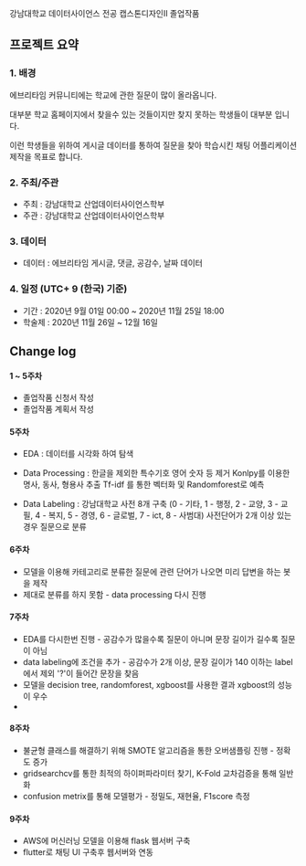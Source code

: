 강남대학교 데이터사이언스 전공 캡스톤디자인II 졸업작품

## 프로젝트 요약

### 1. 배경 

에브리타임 커뮤니티에는 학교에 관한 질문이 많이 올라옵니다.

대부분 학교 홈페이지에서 찾을수 있는 것들이지만 찾지 못하는 학생들이 대부분 입니다.

이런 학생들을 위하여 게시글 데이터를 통하여 질문을 찾아 학습시킨 채팅 어플리케이션 제작을 목표로 합니다. 


### 2. 주최/주관

- 주최 : 강남대학교 산업데이터사이언스학부
- 주관 : 강남대학교 산업데이터사이언스학부

### 3. 데이터

- 데이터 : 에브리타임 게시글, 댓글, 공감수, 날짜 데이터

### 4. 일정 (UTC+ 9 (한국) 기준)

- 기간 : 2020년 9월 01일 00:00 ~ 2020년 11월 25일 18:00
- 학술제 : 2020년 11월 26일 ~ 12월 16일

## Change log

#### 1 ~ 5주차
* 졸업작품 신청서 작성
* 졸업작품 계획서 작성

#### 5주차 
* EDA : 데이터를 시각화 하여 탐색
* Data Processing : 한글을 제외한 특수기호 영어 숫자 등 제거
                    Konlpy를 이용한 명사, 동사, 형용사 추출
                    Tf-idf 를 통한 벡터화 및 Randomforest로 예측
                    
* Data Labeling : 강남대학교 사전 8개 구축 (0 - 기타, 1 - 행정, 2 - 교양, 3 - 교필, 4 - 복지, 5 - 경영, 6 - 글로벌, 7 - ict, 8 - 사범대)
                  사전단어가 2개 이상 있는 경우 질문으로 분류

#### 6주차
* 모델을 이용해 카테고리로 분류한 질문에 관련 단어가 나오면 미리 답변을 하는 봇을 제작
* 제대로 분류를 하지 못함 - data processing 다시 진행

#### 7주차
* EDA를 다시한번 진행 - 공감수가 많을수록 질문이 아니며 문장 길이가 길수록 질문이 아님
* data labeling에 조건을 추가 - 공감수가 2개 이상, 문장 길이가 140 이하는 label에서 제외 '?'이 들어간 문장을 찾음
* 모델을 decision tree, randomforest, xgboost를 사용한 결과 xgboost의 성능이 우수
* 
#### 8주차
* 불균형 클래스를 해결하기 위해 SMOTE 알고리즘을 통한 오버샘플링 진행 - 정확도 증가
* gridsearchcv를 통한 최적의 하이퍼파라미터 찾기, K-Fold 교차검증을 통해 일반화
* confusion metrix를 통해 모델평가 - 정밀도, 재현율, F1score 측정

#### 9주차
* AWS에 머신러닝 모델을 이용해 flask 웹서버 구축
* flutter로 채팅 UI 구축후 웹서버와 연동


